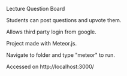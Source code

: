 Lecture Question Board

Students can post questions and upvote them.

Allows third party login from google.

Project made with Meteor.js.

Navigate to folder and type "meteor" to run.

Accessed on http://localhost:3000/
